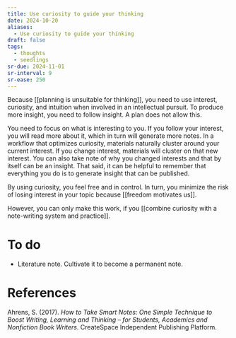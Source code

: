 ```yaml
---
title: Use curiosity to guide your thinking
date: 2024-10-20
aliases:
  - Use curiosity to guide your thinking
draft: false
tags:
  - thoughts
  - seedlings
sr-due: 2024-11-01
sr-interval: 9
sr-ease: 250
---
```

Because [[planning is unsuitable for thinking]], you need to use interest, curiosity, and intuition when involved in an intellectual pursuit. To produce more insight, you need to follow insight. A plan does not allow this.

You need to focus on what is interesting to you. If you follow your interest, you will read more about it, which in turn will generate more notes. In a workflow that optimizes curiosity, materials naturally cluster around your current interest. If you change interest, materials will cluster on that new interest. You can also take note of why you changed interests and that by itself can be an insight. That said, it can be helpful to remember that everything you do is to generate insight that can be published.

By using curiosity, you feel free and in control. In turn, you minimize the risk of losing interest in your topic because [[freedom motivates us]].

However, you can only make this work, if you [[combine curiosity with a note-writing system and practice]].

# To do

- Literature note. Cultivate it to become a permanent note.

# References

Ahrens, S. (2017). *How to Take Smart Notes: One Simple Technique to Boost Writing, Learning and Thinking – for Students, Academics and Nonfiction Book Writers*. CreateSpace Independent Publishing Platform.

